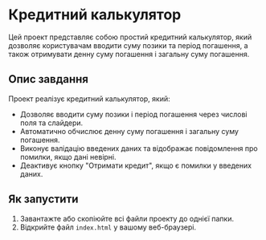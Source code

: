 # Кредитний калькулятор

Цей проект представляє собою простий кредитний калькулятор, який дозволяє користувачам вводити суму позики та період погашення, а також отримувати денну суму погашення і загальну суму погашення.

## Опис завдання

Проект реалізує кредитний калькулятор, який:
- Дозволяє вводити суму позики і період погашення через числові поля та слайдери.
- Автоматично обчислює денну суму погашення і загальну суму погашення.
- Виконує валідацію введених даних та відображає повідомлення про помилки, якщо дані невірні.
- Деактивує кнопку "Отримати кредит", якщо є помилки у введених даних.

## Як запустити

1. Завантажте або скопіюйте всі файли проекту до однієї папки.
2. Відкрийте файл `index.html` у вашому веб-браузері.
